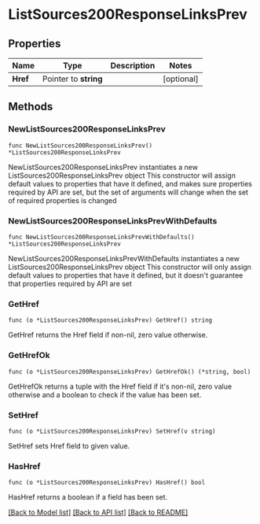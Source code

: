 # ListSources200ResponseLinksPrev

## Properties

Name | Type | Description | Notes
------------ | ------------- | ------------- | -------------
**Href** | Pointer to **string** |  | [optional] 

## Methods

### NewListSources200ResponseLinksPrev

`func NewListSources200ResponseLinksPrev() *ListSources200ResponseLinksPrev`

NewListSources200ResponseLinksPrev instantiates a new ListSources200ResponseLinksPrev object
This constructor will assign default values to properties that have it defined,
and makes sure properties required by API are set, but the set of arguments
will change when the set of required properties is changed

### NewListSources200ResponseLinksPrevWithDefaults

`func NewListSources200ResponseLinksPrevWithDefaults() *ListSources200ResponseLinksPrev`

NewListSources200ResponseLinksPrevWithDefaults instantiates a new ListSources200ResponseLinksPrev object
This constructor will only assign default values to properties that have it defined,
but it doesn't guarantee that properties required by API are set

### GetHref

`func (o *ListSources200ResponseLinksPrev) GetHref() string`

GetHref returns the Href field if non-nil, zero value otherwise.

### GetHrefOk

`func (o *ListSources200ResponseLinksPrev) GetHrefOk() (*string, bool)`

GetHrefOk returns a tuple with the Href field if it's non-nil, zero value otherwise
and a boolean to check if the value has been set.

### SetHref

`func (o *ListSources200ResponseLinksPrev) SetHref(v string)`

SetHref sets Href field to given value.

### HasHref

`func (o *ListSources200ResponseLinksPrev) HasHref() bool`

HasHref returns a boolean if a field has been set.


[[Back to Model list]](../README.md#documentation-for-models) [[Back to API list]](../README.md#documentation-for-api-endpoints) [[Back to README]](../README.md)



